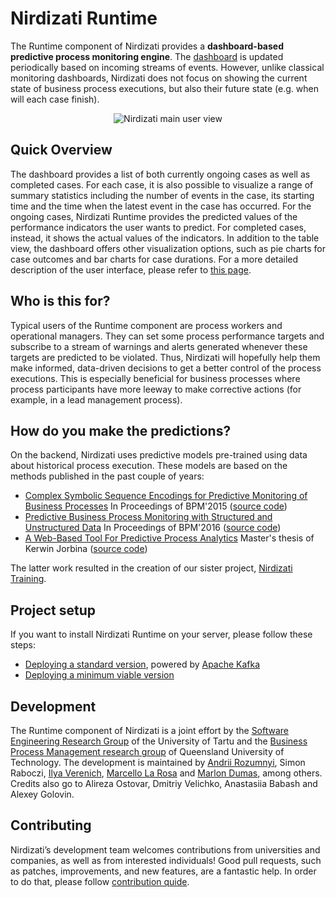 # Nirdizati Runtime
The Runtime component of Nirdizati provides a **dashboard-based predictive process monitoring engine**.
The [dashboard](http://dashboard.nirdizati.org) is updated periodically based on incoming streams of events.
However, unlike classical monitoring dashboards, Nirdizati does not focus on showing the current state of business process executions, but also their future state (e.g. when will each case finish).

<p align="center">
  <img alt="Nirdizati main user view" src="https://raw.githubusercontent.com/nirdizati/nirdizati-runtime/master/docs/nirdizati-runtime-UI.png">
</p>


## Quick Overview
The dashboard provides a list of both currently ongoing cases as well as completed cases.
For each case, it is also possible to visualize a range of summary statistics including the number of events in the case, its starting time and the time when the latest event in the case has occurred.
For the ongoing cases, Nirdizati Runtime provides the predicted values of the performance indicators the user wants to predict.
For completed cases, instead, it shows the actual values of the indicators.
In addition to the table view, the dashboard offers other visualization options, such as pie charts for case outcomes and bar charts for case durations.
For a more detailed description of the user interface, please refer to [this page](https://github.com/nirdizati/nirdizati-runtime/blob/master/docs/UI-Description.md).


## Who is this for?
Typical users of the Runtime component are process workers and operational managers.
They can set some process performance targets and subscribe to a stream of warnings and alerts generated whenever these targets are predicted to be violated.
Thus, Nirdizati will hopefully help them make informed, data-driven decisions to get a better control of the process executions.
This is especially beneficial for business processes where process participants have more leeway to make corrective actions (for example, in a lead management process).


## How do you make the predictions?
On the backend, Nirdizati uses predictive models pre-trained using data about historical process execution.
These models are based on the methods published in the past couple of years:
* [Complex Symbolic Sequence Encodings for Predictive Monitoring of Business Processes](https://eprints.qut.edu.au/87229/1/BPM2014.pdf) In Proceedings of BPM'2015 ([source code](https://github.com/annitrolla/Sequence-Encodings-for-Predictive-Monitoring))
* [Predictive Business Process Monitoring with Structured and Unstructured Data](https://kodu.ut.ee/~dumas/pubs/bpm2016predictivemonitoring.pdf) In Proceedings of BPM'2016 ([source code](https://github.com/irhete/PredictiveMonitoringWithText))
* [A Web-Based Tool For Predictive Process Analytics](http://nirdizati.org/wp-content/uploads/thesis_Nirdizati_training.pdf) Master's thesis of Kerwin Jorbina ([source code](https://github.com/nirdizati/nirdizati-training-frontend))

The latter work resulted in the creation of our sister project, [Nirdizati Training](http://training.nirdizati.com/). 


## Project setup
If you want to install Nirdizati Runtime on your server, please follow these steps:
* [Deploying a standard version](https://github.com/nirdizati/nirdizati-runtime/blob/master/docs/Project-setup-Kafka.md), powered by [Apache Kafka](https://kafka.apache.org)
* [Deploying a minimum viable version](https://github.com/nirdizati/nirdizati-runtime/blob/master/docs/Project-setup-MVP.md)


## Development
The Runtime component of Nirdizati is a joint effort by the [Software Engineering Research Group](http://sep.cs.ut.ee) of the University of Tartu and the [Business Process Management research group](https://www.qut.edu.au/research/research-projects/bpm) of Queensland University of Technology.
The development is maintained by [Andrii Rozumnyi](https://www.linkedin.com/in/rozumnyi), Simon Raboczi, [Ilya Verenich](https://www.linkedin.com/in/verenich), [Marcello La Rosa](http://www.marcellolarosa.com/) and [Marlon Dumas](http://kodu.ut.ee/~dumas), among others.
Credits also go to Alireza Ostovar, Dmitriy Velichko, Anastasiia Babash and Alexey Golovin.


## Contributing
Nirdizati’s development team welcomes contributions from universities and companies, as well as from interested individuals!
Good pull requests, such as patches, improvements, and new features, are a fantastic help. In order to do that, please follow 
[contribution quide](https://github.com/nirdizati/nirdizati-runtime/blob/master/docs/CONTRIBUTING.md).

